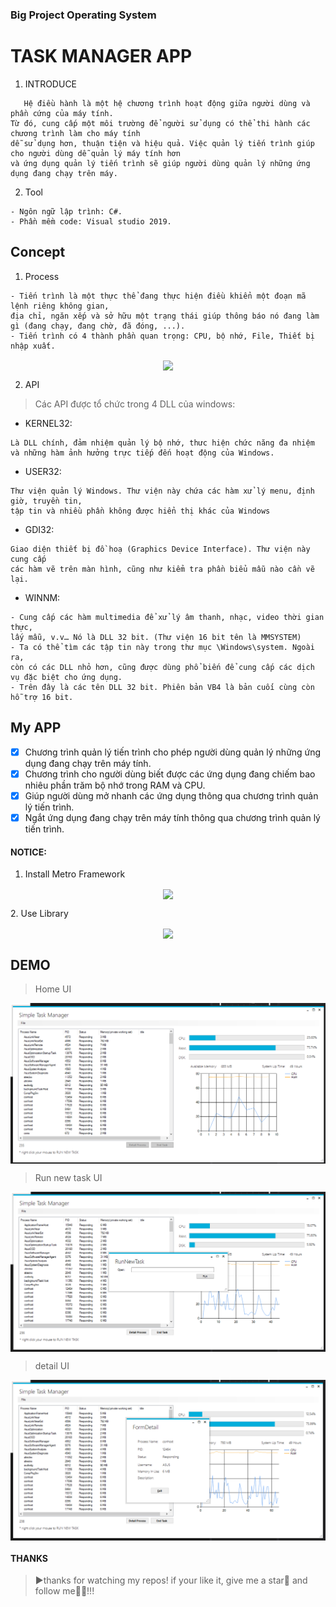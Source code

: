 ### Big Project Operating System
# **TASK MANAGER APP**
1. INTRODUCE
```
   Hệ điều hành là một hệ chương trình hoạt động giữa người dùng và phần cứng của máy tính. 
Từ đó, cung cấp một môi trường để người sử dụng có thể thi hành các chương trình làm cho máy tính 
dễ sử dụng hơn, thuận tiện và hiệu quả. Việc quản lý tiến trình giúp cho người dùng dễ quản lý máy tính hơn 
và ứng dụng quản lý tiến trình sẽ giúp người dùng quản lý những ứng dụng đang chạy trên máy.
```
2. Tool
```
- Ngôn ngữ lập trình: C#.
- Phần mềm code: Visual studio 2019.
```
## Concept
1. Process
```
- Tiến trình là một thực thể đang thực hiện điều khiển một đoạn mã lệnh riêng không gian, 
địa chỉ, ngăn xếp và sở hữu một trạng thái giúp thông báo nó đang làm gì (đang chạy, đang chờ, đã đóng, ...).
- Tiến trình có 4 thành phần quan trọng: CPU, bộ nhớ, File, Thiết bị nhập xuất.
```
<p align="center">
<img align="center" src="https://st.quantrimang.com/photos/image/102011/25/task2.png?raw=true">
 </p>
 
2. API
> Các API được tổ chức trong 4 DLL của windows:
- KERNEL32:
```
Là DLL chính, đảm nhiệm quản lý bộ nhớ, thưc hiện chức năng đa nhiệm 
và những hàm ảnh hưởng trực tiếp đến hoạt động của Windows.
```
- USER32:
```
Thư viện quản lý Windows. Thư viện này chứa các hàm xử lý menu, định giờ, truyền tin, 
tập tin và nhiều phần không được hiển thị khác của Windows
```
- GDI32:
```
Giao diện thiết bị đồ hoạ (Graphics Device Interface). Thư viện này cung cấp 
các hàm vẽ trên màn hình, cũng như kiểm tra phần biểu mẫu nào cần vẽ lại.

```
- WINNM:
```
- Cung cấp các hàm multimedia để xử lý âm thanh, nhạc, video thời gian thực, 
lấy mẫu, v.v… Nó là DLL 32 bit. (Thư viện 16 bit tên là MMSYSTEM)
- Ta có thể tìm các tập tin này trong thư mục \Windows\system. Ngoài ra, 
còn có các DLL nhỏ hơn, cũng được dùng phổ biến để cung cấp các dịch vụ đặc biệt cho ứng dụng.
- Trên đây là các tên DLL 32 bit. Phiên bản VB4 là bản cuối cùng còn hỗ trợ 16 bit.
```
## My APP
- [x] Chương trình quản lý tiến trình cho phép người dùng quản lý những ứng dụng đang chạy trên máy tính.
- [x] Chương trình cho người dùng biết được các ứng dụng đang chiếm bao nhiêu phần trăm bộ nhớ trong RAM và CPU.
- [X] Giúp người dùng mở nhanh các ứng dụng thông qua chương trình quản lý tiến trình.
- [X] Ngắt ứng dụng đang chạy trên máy tính thông qua chương trình quản lý tiến trình.
#### NOTICE: 
1. Install Metro Framework
<p align="center">
<img align="center" src="https://foxlearn.com/ezoimgfmt/4.bp.blogspot.com/-R_QIJ1oz0O8/WRr9XXO2aII/AAAAAAAAAhw/mJDfuADPkpYrzGF3xKJvoo4ZciKxNSYsACKgB/s1600/download-metro-framework.png?ezimgfmt=rs:392x231/rscb4/ng:webp/ngcb4?raw=true">
 </p>
2. Use Library
<p align="center">
<img align="center" src="https://cdn.ourcodeworld.com/public-media/gallery/gallery-581d9b68de762.png?raw=true">
 </p>
 
## DEMO
> Home UI
<p align="center">
<img align="center" src="https://github.com/linh16p/Operating-System-C-/blob/master/image/home.png">
</p>

> Run new task UI
<p align="center">
<img align="center" src="https://github.com/linh16p/Operating-System-C-/blob/master/image/runnew.png">
</p>

> detail UI
<p align="center">
<img align="center" src="https://github.com/linh16p/Operating-System-C-/blob/master/image/detailapp.png">
</p>

#### THANKS
>▶thanks for watching my repos! if your like it, give me a star🌟 and follow me🧡🧡!!!
